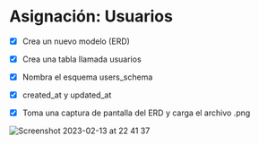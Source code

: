 # Asignación: Usuarios

- [x] Crea un nuevo modelo (ERD)

- [x] Crea una tabla llamada usuarios

- [x] Nombra el esquema users_schema

- [x] created_at y updated_at

- [x] Toma una captura de pantalla del ERD y carga el archivo .png

![Screenshot 2023-02-13 at 22 41 37](https://user-images.githubusercontent.com/25912510/218634205-4d130fa4-76b5-417b-b8bf-956c5b7baf1d.png)
